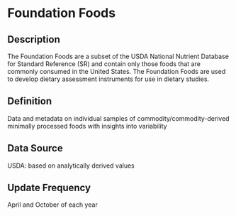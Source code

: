 # Foundation Foods

## Description
The Foundation Foods are a subset of the USDA National Nutrient Database for Standard Reference (SR) 
    and contain only those foods that are commonly consumed in the United States. 
The Foundation Foods are used to develop dietary assessment instruments for use in dietary studies.

## Definition
Data and metadata on individual samples of commodity/commodity-derived minimally processed foods with insights into variability

## Data Source
USDA: based on analytically derived values

## Update Frequency
April and October of each year
